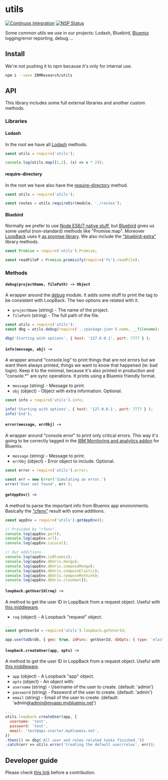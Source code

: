 # utils

[![Continuos integration](https://api.travis-ci.org/IBMResearch/utils.svg)](https://travis-ci.org/IBMResearch/utils)
[![NSP Status](https://nodesecurity.io/orgs/ibmresearch/projects/fdaeece0-ba09-4c25-a031-fa6379ec1366/badge)](https://nodesecurity.io/orgs/ibmresearch/projects/fdaeece0-ba09-4c25-a031-fa6379ec1366)

Some common utils we use in our projects: Lodash, Bluebird, [Bluemix](http://www.ibm.com/cloud-computing/bluemix) logging/error reporting, debug ...


## Install

We're not pushing it to npm because it's only for internal use.

```sh
npm i --save IBMResearch/utils
```


## API

This library includes some full external libraries and another custom methods.

### Libraries

#### Lodash
In the root we have all [Lodash](https://lodash.com) methods.

```javascript
const utils = require('utils');

console.log(utils.map([1,2], (x) => x * 2));
```

#### require-directory
In the root we have also have the [require-directory](https://github.com/troygoode/node-require-directory) method.

```javascript
const utils = require('utils');

const routes = utils.requireDir(module, './routes');
```


#### Bluebird
Normally we prefer to use [Node ES6/7 native stuff](https://nodejs.org/en/docs/es6/), but [Bluebird](http://bluebirdjs.com/) gives us some useful (non-standard) methods like "Promise.map". Moreover [LoopBack]([LoopBack](https://loopback.io)) uses it [as promise library](https://github.com/strongloop/loopback/blob/master/3.0-RELEASE-NOTES.md#always-use-bluebird-as-promise-library). We also include the ["bluebird-extra"](https://github.com/overlookmotel/bluebird-extra) library methods.

```javascript
const Promise = require('utils').Promise;

const readFileP = Promise.promisify(require('fs').readFile);
```


### Methods

#### `debug(projectName, filePath) -> Object`
A wrapper around the [debug](https://github.com/visionmedia/debug) module. It adds some stuff to print the tag to be consistent with LoopBack. The two options are related with it.
- `projectName` (string) - The name of the project.
- `filePath` (string) - The full path of the file.

```javascript
const utils = require('utils');
const dbg = utils.debug(require('../package.json').name, __filename);

dbg('Starting with options', { host: '127.0.0.1', port: 7777 } );
```

#### `info(message, obj) ->`
A wrapper around "console.log" to print things that are not errors but we want them always printed, things we want to know that happened (ie: bad login). Keep it to the minimal, because it's also printed in production and "console.*" are sync operations. It prints using a Bluemix friendly format.
- `message` (string) - Message to print.
- `obj` (object) - Object with extra information. Optional.

```javascript
const info = require('utils').info;

info('Starting with options', { host: '127.0.0.1', port: 7777 } );
info('End');
```

#### `error(message, errObj) ->`
A wrapper around "console.error" to print only critical errors. This way it's going to be correctly tagged in the [IBM Monitoring and analytics addon](https://new-console.ng.bluemix.net/catalog/services/monitoring-and-analytics) for Bluemix.
- `message` (string) - Message to print.
- `errObj` (object) - Error object to include. Optional.

```javascript
const error = require('utils').error;

const err = new Error('Simulating an error.')
error('User not found', err );
```

#### `getAppEnv() ->`
A method to parse the important info from Bluemix app environments. Basically the ["cfenv"](https://www.npmjs.com/package/cfenv) result with some additions.

```javascript
const appEnv = require('utils').getAppEnv();

// Provided by "cfenv".
console.log(appEnv.port);
console.log(appEnv.url);
console.log(appEnv.isLocal);

// Our additions.
console.log(appEnv.inBluemix);
console.log(appEnv.dbUris.mongo);
console.log(appEnv.dbUris.composeMongo);
console.log(appEnv.dbUris.composeElastic);
console.log(appEnv.dbUris.composeRethink);
console.log(appEnv.dbUris.cloudant]);
```


#### `loopback.getUserId(req) ->`
A method to get the user ID in LoppBack from a request object. Useful with [this middleware](https://github.com/IBMResearch/express-middleware-todb).
- `req` (object) - A Loopback "request" object.

```javascript
...
const getUserId = require('utils').loopback.getUserId;

app.use(toDb(db, { geo: true, idFunc: getUserId, dbOpts: { type: 'elastic' } }));
```


#### `loopback.createUser(app, opts) ->`
A method to get the user ID in LoppBack from a request object. Useful with [this middleware](https://github.com/IBMResearch/express-middleware-todb).
- `app` (object) - A Loopback "app" object.
- `opts` (object) - An object with:
 - `username` (string) - Username of the user to create. (default: 'admin')
 - `password` (string) - Password of the user to create. (default: 'admin')
 - `email` (string) - Email of the user to create. (default: 'admin@admin@myapp.mybluemix.net')
```javascript
...
utils.loopback.createUser(app, {
  username: 'test',
  password: 'test',
  email: 'test@api-starter.mybluemix.net',
})
.then(() => dbg('All user and roles related tasks finished.'))
.catch(err => utils.error('Creating the default user/roles', err));
```


## Developer guide

Please check [this link](https://github.com/IBMResearch/backend-development-guide) before a contribution.

